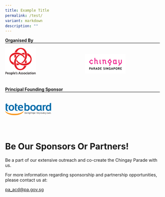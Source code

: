 ```yaml
---
title: Example Title
permalink: /test/
variant: markdown
description: ""
---
```

<div style="text-align: left;">
        <b>Organised By</b>
        <div style="margin: 0 auto; display: grid; grid-gap: 1rem; grid-template-columns: repeat(auto-fit, minmax(161px,1fr));border-top: 1px solid black; padding-top:2%;">
            <div style="text-align: left;padding-top:5px;"><img src="/images/Sponsors%20&amp;%20Donors/pa-14-october-2019-18-19-28.png" alt="People's Association" style="width:100px;float:left;"> </div>
            <div style="text-align: left; padding-top: 10%;"><img src="/images/Sponsors%20&amp;%20Donors/chingay-(black)-31-october-2021-11-10-19.png" alt="Chingay Parade Singapore" style="width: 133px; float: left;"> </div>
            <div style="text-align: left; padding-top: 5px;">&nbsp; </div>
        </div>
    </div>
			
<div style="text-align: left;">
        <b>Principal Founding Sponsor</b>
        <div style="margin: 0 auto; display: grid; grid-gap: 1rem; grid-template-columns: repeat(auto-fit, minmax(161px,1fr));border-top: 1px solid black; padding-top:2%;">
            <div style="text-align: left; padding-top: 10%; padding-bottom:10%;"><img src="/images/Sponsors%20&amp;%20Donors/Tote_Board_Logo_horizontal__Colour_.png" alt="Toteboard" style="width:150px;float:left;"> </div>
            <div style="text-align: left; padding-top: 5px;">&nbsp; </div>
        </div>
            <div style="text-align: left; padding-top: 5px;">&nbsp; </div>
        </div>



# **Be Our Sponsors Or Partners!**

Be a part of our extensive outreach and co-create the Chingay Parade with us.

For more information regarding sponsorship and partnership opportunities, please contact us at:

[pa_acd@pa.gov.sg](mailto:pa_acd@pa.gov.sg)